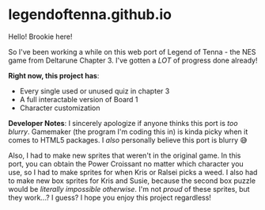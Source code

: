 # legendoftenna.github.io

Hello! Brookie here!

So I've been working a while on this web port of Legend of Tenna - the NES game from Deltarune Chapter 3.
I've gotten a _LOT_ of progress done already!

**Right now, this project has**:
* Every single used or unused quiz in chapter 3
* A full interactable version of Board 1
* Character customization

**Developer Notes**:
I sincerely apologize if anyone thinks this port is _too blurry_. Gamemaker \(the program I'm coding this in\) is kinda picky when it comes to HTML5 packages. I _also_ personally believe this port is blurry 😅

Also, I had to make new sprites that weren't in the original game. In this port, you can obtain the Power Croissant no matter which character you use, so I had to make sprites for when Kris or Ralsei picks a weed. I also had to make new box sprites for Kris and Susie, because the second box puzzle would be _literally impossible otherwise_. I'm not _proud_ of these sprites, but they work...? I guess? I hope you enjoy this project regardless!
